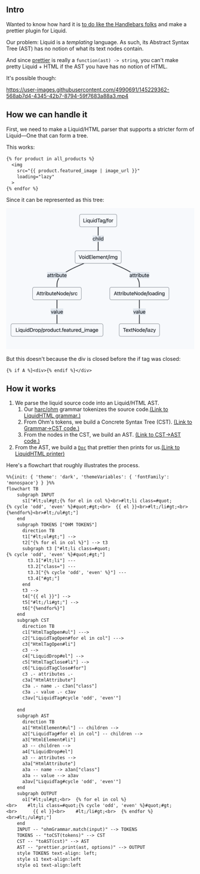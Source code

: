 ## Intro

Wanted to know how hard it is [to do like the Handlebars folks](https://prettier.io/blog/2021/05/09/2.3.0.html#:~:text=The%20feature%20is,under%20the%20hood.) and make a prettier plugin for Liquid.

Our problem: Liquid is a _templating_ language. As such, its Abstract Syntax Tree (AST) has no notion of what its text nodes contain.

And since [prettier](https://prettier.io/) is really a `function(ast) -> string`, you can't make pretty Liquid + HTML if the AST you have has no notion of HTML.

It's possible though:

https://user-images.githubusercontent.com/4990691/145229362-568ab7d4-4345-42b7-8794-59f7683a88a3.mp4

## How we can handle it

First, we need to make a Liquid/HTML parser that supports a stricter form of Liquid—One that can form a tree.

This works:

```liquid
{% for product in all_products %}
  <img
    src="{{ product.featured_image | image_url }}"
    loading="lazy"
  >
{% endfor %}
```

Since it can be represented as this tree:

![docs/liquid-html-tree.png](docs/liquid-html-tree.png)

But this doesn't because the div is closed before the if tag was closed:

```liquid
{% if A %}<div>{% endif %}</div>
```

## How it works

1. We parse the liquid source code into an Liquid/HTML AST.
   1. Our [harc/ohm](https://github.com/harc/ohm) grammar tokenizes the source code.[(Link to LiquidHTML grammar.)](grammar/liquid-html.ohm)
   2. From Ohm's tokens, we build a Concrete Syntax Tree (CST). [(Link to Grammar->CST code.)](src/parsers/liquid-html-cst.ts)
   3. From the nodes in the CST, we build an AST. [(Link to CST->AST code.)](src/parsers/liquid-html-ast.ts)
2. From the AST, we build a [`Doc`](https://github.com/prettier/prettier/blob/main/commands.md#prettiers-intermediate-representation-doc) that prettier then prints for us.[(Link to LiquidHTML printer)](src/printers/liquid-html-printer.ts)

Here's a flowchart that roughly illustrates the process.

```mermaid
%%{init: { 'theme': 'dark', 'themeVariables': { 'fontFamily': 'monospace'} } }%%
flowchart TB
    subgraph INPUT
      s1["#lt;ul#gt;{% for el in col %}<br>#lt;li class=#quot;{% cycle 'odd', 'even' %}#quot;#gt;<br>  {{ el }}<br>#lt;/li#gt;<br>{%endfor%}<br>#lt;/ul#gt;"]
    end
    subgraph TOKENS ["OHM TOKENS"]
      direction TB
      t1["#lt;ul#gt;"] -->
      t2["{% for el in col %}"] --> t3
      subgraph t3 ["#lt;li class=#quot;{% cycle 'odd', 'even' %}#quot;#gt;"]
        t3.1["#lt;li"] ---
        t3.2["class="] ---
        t3.3["{% cycle 'odd', 'even' %}"] ---
        t3.4["#gt;"]
      end
      t3 -->
      t4["{{ el }}"] -->
      t5["#lt;/li#gt;"] -->
      t6["{%endfor%}"]
    end
    subgraph CST
      direction TB
      c1["HtmlTagOpen#ul"] --->
      c2["LiquidTagOpen#for el in col"] --->
      c3["HtmlTagOpen#li"]
      c3 -->
      c4["LiquidDrop#el"] -->
      c5["HtmlTagClose#li"] -->
      c6["LiquidTagClose#for"]
      c3 .- attributes .-
      c3a["HtmlAttribute"]
      c3a .- name .- c3an["class"]
      c3a .- value .- c3av
      c3av["LiquidTag#cycle 'odd', 'even'"]

    end
    subgraph AST
      direction TB
      a1["HtmlElement#ul"] -- children -->
      a2["LiquidTag#for el in col"] -- children -->
      a3["HtmlElement#li"]
      a3 -- children -->
      a4["LiquidDrop#el"]
      a3 -- attributes -->
      a3a["HtmlAttribute"]
      a3a -- name --> a3an["class"]
      a3a -- value --> a3av
      a3av["LiquidTag#cycle 'odd', 'even'"]
    end
    subgraph OUTPUT
      o1["#lt;ul#gt;<br>  {% for el in col %}<br>    #lt;li class=#quot;{% cycle 'odd', 'even' %}#quot;#gt;<br>      {{ el }}<br>    #lt;/li#gt;<br>  {% endfor %}<br>#lt;/ul#gt;"]
    end
    INPUT -- "ohmGrammar.match(input)" --> TOKENS
    TOKENS -- "toCST(tokens)" --> CST
    CST -- "toAST(cst)" --> AST
    AST -- "prettier.print(ast, options)" --> OUTPUT
    style TOKENS text-align: left;
    style s1 text-align:left
    style o1 text-align:left
```


